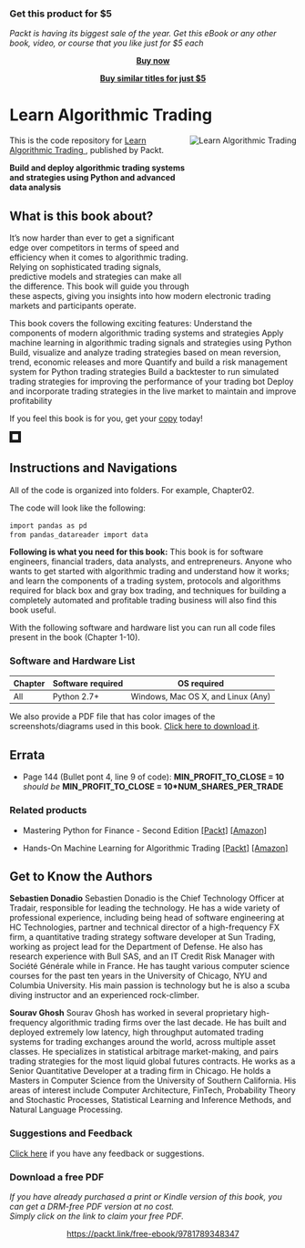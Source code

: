 
### Get this product for $5

<i>Packt is having its biggest sale of the year. Get this eBook or any other book, video, or course that you like just for $5 each</i>


<b><p align='center'>[Buy now](https://packt.link/9781789348347)</p></b>


<b><p align='center'>[Buy similar titles for just $5](https://subscription.packtpub.com/search)</p></b>


# Learn Algorithmic Trading 

<a href="https://www.packtpub.com/in/data/learn-algorithmic-trading-fundamentals-of-algorithmic-trading?utm_source=github&utm_medium=repository&utm_campaign=9781789348347"><img src="https://www.packtpub.com/media/catalog/product/cache/e4d64343b1bc593f1c5348fe05efa4a6/9/7/9781789348347-original.jpeg" alt="Learn Algorithmic Trading " height="256px" align="right"></a>

This is the code repository for [Learn Algorithmic Trading ](https://www.packtpub.com/in/data/learn-algorithmic-trading-fundamentals-of-algorithmic-trading?utm_source=github&utm_medium=repository&utm_campaign=9781789348347), published by Packt.

**Build and deploy algorithmic trading systems and strategies using Python and advanced data analysis**

## What is this book about?
It’s now harder than ever to get a significant edge over competitors in terms of speed and efficiency when it comes to algorithmic trading. Relying on sophisticated trading signals, predictive models and strategies can make all the difference. This book will guide you through these aspects, giving you insights into how modern electronic trading markets and participants operate.


This book covers the following exciting features:
Understand the components of modern algorithmic trading systems and strategies 
Apply machine learning in algorithmic trading signals and strategies using Python 
Build, visualize and analyze trading strategies based on mean reversion, trend, economic releases and more 
Quantify and build a risk management system for Python trading strategies 
Build a backtester to run simulated trading strategies for improving the performance of your trading bot 
Deploy and incorporate trading strategies in the live market to maintain and improve profitability

If you feel this book is for you, get your [copy](https://www.amazon.com/dp/178934834X) today!

<a href="https://www.packtpub.com/?utm_source=github&utm_medium=banner&utm_campaign=GitHubBanner"><img src="https://raw.githubusercontent.com/PacktPublishing/GitHub/master/GitHub.png" 
alt="https://www.packtpub.com/" border="5" /></a>

## Instructions and Navigations
All of the code is organized into folders. For example, Chapter02.

The code will look like the following:
```
import pandas as pd
from pandas_datareader import data
```

**Following is what you need for this book:**
This book is for software engineers, financial traders, data analysts, and entrepreneurs. Anyone who wants to get started with algorithmic trading and understand how it works; and learn the components of a trading system, protocols and algorithms required for black box and gray box trading, and techniques for building a completely automated and profitable trading business will also find this book useful.

With the following software and hardware list you can run all code files present in the book (Chapter 1-10).
### Software and Hardware List
| Chapter | Software required | OS required |
| -------- | ------------------------------------ | ----------------------------------- |
| All | Python 2.7+ | Windows, Mac OS X, and Linux (Any) |


We also provide a PDF file that has color images of the screenshots/diagrams used in this book. [Click here to download it](https://static.packt-cdn.com/downloads/9781789348347_ColorImages.pdf).

## Errata

* Page 144 (Bullet pont 4, line 9 of code): **MIN_PROFIT_TO_CLOSE = 10** _should be_ **MIN_PROFIT_TO_CLOSE = 10*NUM_SHARES_PER_TRADE**


### Related products
* Mastering Python for Finance - Second Edition  [[Packt]](https://www.packtpub.com/in/big-data-and-business-intelligence/mastering-python-finance-second-edition?utm_source=github&utm_medium=repository&utm_campaign=9781789346466) [[Amazon]](https://www.amazon.com/dp/1789346460)

* Hands-On Machine Learning for Algorithmic Trading  [[Packt]](https://www.packtpub.com/in/big-data-and-business-intelligence/hands-machine-learning-algorithmic-trading?utm_source=github&utm_medium=repository&utm_campaign=9781789346411) [[Amazon]](https://www.amazon.com/dp/178934641X)


## Get to Know the Authors
**Sebastien Donadio**
Sebastien Donadio is the Chief Technology Officer at Tradair, responsible for leading the technology. He has a wide variety of professional experience, including being head of software engineering at HC Technologies, partner and technical director of a high-frequency FX firm, a quantitative trading strategy software developer at Sun Trading, working as project lead for the Department of Defense. He also has research experience with Bull SAS, and an IT Credit Risk Manager with Société Générale while in France. He has taught various computer science courses for the past ten years in the University of Chicago, NYU and Columbia University. His main passion is technology but he is also a scuba diving instructor and an experienced rock-climber.

**Sourav Ghosh**
Sourav Ghosh has worked in several proprietary high-frequency algorithmic trading firms over the last decade. He has built and deployed extremely low latency, high throughput automated trading systems for trading exchanges around the world, across multiple asset classes. He specializes in statistical arbitrage market-making, and pairs trading strategies for the most liquid global futures contracts. He works as a Senior Quantitative Developer at a trading firm in Chicago. He holds a Masters in Computer Science from the University of Southern California. His areas of interest include Computer Architecture, FinTech, Probability Theory and Stochastic Processes, Statistical Learning and Inference Methods, and Natural Language Processing.


### Suggestions and Feedback
[Click here](https://docs.google.com/forms/d/e/1FAIpQLSdy7dATC6QmEL81FIUuymZ0Wy9vH1jHkvpY57OiMeKGqib_Ow/viewform) if you have any feedback or suggestions.


### Download a free PDF

 <i>If you have already purchased a print or Kindle version of this book, you can get a DRM-free PDF version at no cost.<br>Simply click on the link to claim your free PDF.</i>
<p align="center"> <a href="https://packt.link/free-ebook/9781789348347">https://packt.link/free-ebook/9781789348347 </a> </p>